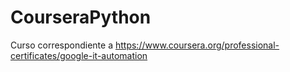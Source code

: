 # CourseraPython

Curso correspondiente a https://www.coursera.org/professional-certificates/google-it-automation
